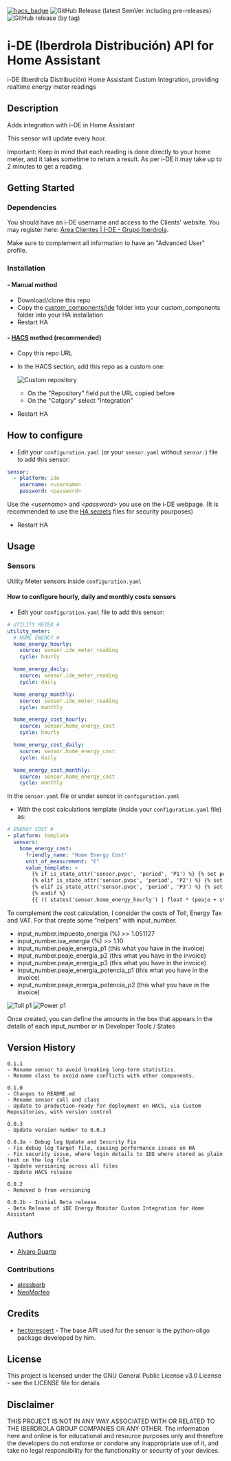 [![hacs_badge](https://img.shields.io/badge/HACS-Custom-orange.svg)](https://github.com/custom-components/hacs)
![GitHub Release (latest SemVer including pre-releases)](https://img.shields.io/github/v/release/ad-ha/ide_api?include_prereleases)
![GitHub release (by tag)](https://img.shields.io/github/downloads/ad-ha/ide_api/v0.1.1/total)

# i-DE (Iberdrola Distribución) API for Home Assistant

i-DE (Iberdrola Distribución) Home Assistant Custom Integration, providing realtime energy meter readings

## Description

Adds integration with i-DE in Home Assistant

This sensor will update every hour.

Important: Keep in mind that each reading is done directly to your home meter, and it takes sometime to return a result. As per i-DE it may take up to 2 minutes to get a reading.

## Getting Started

### Dependencies

You should have an i-DE username and access to the Clients' website. You may register here: [Área Clientes | I-DE - Grupo Iberdrola](https://www.i-de.es/consumidores/web/guest/login).

Make sure to complement all information to have an "Advanced User" profile.

### Installation

#### - Manual method

- Download/clone this repo
- Copy the [custom_components/ide](custom_components/ide) folder into your custom_components folder into your HA installation
- Restart HA

#### - [HACS](https://hacs.xyz/) method (recommended)

- Copy this repo URL
- In the HACS section, add this repo as a custom one:

  ![Custom repository](static/images/add_hacs_custom_repo.png)
  
  - On the "Repository" field put the URL copied before
  - On the "Catgory" select "Integration"
- Restart HA

## How to configure

- Edit your `configuration.yaml` (or your `sensor.yaml` without _`sensor:`_) file to add this sensor:

```yaml
sensor:
  - platform: ide
    username: <username>
    password: <password>
```

Use the _\<username\>_ and _\<password\>_ you use on the i-DE webpage. (It is recommended to use the [HA secrets](https://www.home-assistant.io/docs/configuration/secrets/) files for security pourposes)

- Restart HA

## Usage

### Sensors

Utility Meter sensors inside `configuration.yaml`


#### How to configure hourly, daily and monthly costs sensors

- Edit your `configuration.yaml` file to add this sensor:

```yaml
# UTILITY METER #
utility_meter:
  # HOME ENERGY #
  home_energy_hourly:
    source: sensor.ide_meter_reading
    cycle: hourly

  home_energy_daily:
    source: sensor.ide_meter_reading
    cycle: daily

  home_energy_monthly:
    source: sensor.ide_meter_reading
    cycle: monthly

  home_energy_cost_hourly:
    source: sensor.home_energy_cost
    cycle: hourly

  home_energy_cost_daily:
    source: sensor.home_energy_cost
    cycle: daily

  home_energy_cost_monthly:
    source: sensor.home_energy_cost
    cycle: monthly
```

In the `sensor.yaml` file or under sensor in `configuration.yaml`

- With the cost calculations template (inside your `configuration.yaml` file) as:

```yaml
# ENERGY COST #
- platform: template
  sensors:
    home_energy_cost:
      friendly_name: "Home Energy Cost"
      unit_of_measurement: "€"
      value_template: >
        {% if is_state_attr('sensor.pvpc', 'period', 'P1') %} {% set peaje=states('input_number.peaje_energia_p1') | float %}
        {% elif is_state_attr('sensor.pvpc', 'period', 'P2') %} {% set peaje=states('input_number.peaje_energia_p2') | float %}
        {% elif is_state_attr('sensor.pvpc', 'period', 'P3') %} {% set peaje=states('input_number.peaje_energia_p3') | float %}
        {% endif %}
        {{ (( states('sensor.home_energy_hourly') | float * (peaje + states('sensor.pvpc') | float) ) * states('input_number.impuesto_energia') | float * states('input_number.iva_energia') | float) | round(3) }}
```

To complement the cost calculation, I consider the costs of Toll, Energy Tax and VAT. For that create some "helpers" with input_number.

* input_number.impuesto_energia (%) >> 1.051127
* input_number.iva_energia (%) >> 1.10
* input_number.peaje_energia_p1 (this what you have in the invoice)
* input_number.peaje_energia_p2 (this what you have in the invoice)
* input_number.peaje_energia_p3 (this what you have in the invoice)
* input_number.peaje_energia_potencia_p1 (this what you have in the invoice)
* input_number.peaje_energia_potencia_p2 (this what you have in the invoice)

![Toll p1](static/images/helpers_toll_p1.png)
![Power p1](static/images/helpers_power_p1.png)

Once created, you can define the amounts in the box that appears in the details of each input_number or in Developer Tools / States

## Version History

```
0.1.1
- Rename sensor to avoid breaking long-term statistics.
- Rename class to avoid name conflicts with other components.
```
```
0.1.0
- Changes to README.md
- Rename sensor call and class
- Update to production-ready for deployment on HACS, via Custom Repositories, with version control
```
```
0.0.3
- Update version number to 0.0.3
```
```
0.0.3a - Debug log Update and Security Fix
- Fix debug log target file, causing performance issues on HA
- Fix security issue, where login details to IDE where stored as plain text on the log file
- Update versioning across all files
- Update HACS release
```
```
0.0.2
- Removed b from versioning
```
```
0.0.1b - Initial Beta release
- Beta Release of iDE Energy Monitor Custom Integration for Home Assistant
```

## Authors

- [Alvaro Duarte](https://github.com/ad-ha)  

### Contributions

- [alessbarb](https://github.com/alessbarb)
- [NeoMorfeo](https://github.com/NeoMorfeo)

## Credits
- [hectorespert](https://github.com/hectorespert/python-oligo) - The base API used for the sensor is the python-oligo package developed by him.

## License

This project is licensed under the GNU General Public License v3.0 License - see the LICENSE file for details

## Disclaimer

THIS PROJECT IS NOT IN ANY WAY ASSOCIATED WITH OR RELATED TO THE IBERDROLA GROUP COMPANIES OR ANY OTHER. The information here and online is for educational and resource purposes only and therefore the developers do not endorse or condone any inappropriate use of it, and take no legal responsibility for the functionality or security of your devices.

